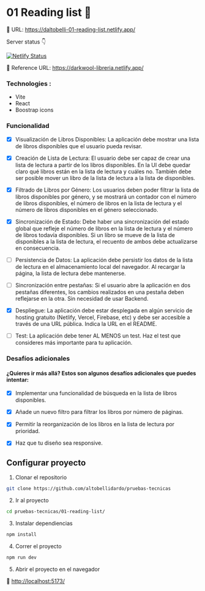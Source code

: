 # 01 Reading list 📖

🔗 URL: https://daltobelli-01-reading-list.netlify.app/

Server  status 👇

[![Netlify Status](https://api.netlify.com/api/v1/badges/38b8bd41-1412-4466-ae90-44d11ddd469e/deploy-status)](https://app.netlify.com/sites/daltobelli-01-reading-list/deploys)

🔗 Reference URL: https://darkwool-libreria.netlify.app/

### Technologies :
- Vite
- React 
- Boostrap icons

### Funcionalidad

- [x] Visualización de Libros Disponibles: La aplicación debe mostrar una lista de libros disponibles que el usuario pueda revisar.

- [x] Creación de Lista de Lectura: El usuario debe ser capaz de crear una lista de lectura a partir de los libros disponibles. En la UI debe quedar claro qué libros están en la lista de lectura y cuáles no. También debe ser posible mover un libro de la lista de lectura a la lista de disponibles.

- [x] Filtrado de Libros por Género: Los usuarios deben poder filtrar la lista de libros disponibles por género, y se mostrará un contador con el número de libros disponibles, el número de libros en la lista de lectura y el número de libros disponibles en el género seleccionado.

- [x] Sincronización de Estado: Debe haber una sincronización del estado global que refleje el número de libros en la lista de lectura y el número de libros todavía disponibles. Si un libro se mueve de la lista de disponibles a la lista de lectura, el recuento de ambos debe actualizarse en consecuencia.

- [ ] Persistencia de Datos: La aplicación debe persistir los datos de la lista de lectura en el almacenamiento local del navegador. Al recargar la página, la lista de lectura debe mantenerse.

- [ ] Sincronización entre pestañas: Si el usuario abre la aplicación en dos pestañas diferentes, los cambios realizados en una pestaña deben reflejarse en la otra. Sin necesidad de usar Backend.

- [x] Despliegue: La aplicación debe estar desplegada en algún servicio de hosting gratuito (Netlify, Vercel, Firebase, etc) y debe ser accesible a través de una URL pública. Indica la URL en el README.

- [ ] Test: La aplicación debe tener AL MENOS un test. Haz el test que consideres más importante para tu aplicación.


### Desafíos adicionales

#### ¿Quieres ir más allá? Estos son algunos desafíos adicionales que puedes intentar:

- [x] Implementar una funcionalidad de búsqueda en la lista de libros disponibles.

- [x] Añade un nuevo filtro para filtrar los libros por número de páginas.

- [X] Permitir la reorganización de los libros en la lista de lectura por prioridad.

- [X] Haz que tu diseño sea responsive.

## Configurar proyecto

1. Clonar el repositorio

```bash
git clone https://github.com/altobellidardo/pruebas-tecnicas
```

2. Ir al proyecto

```bash
cd pruebas-tecnicas/01-reading-list/
```

3. Instalar dependiencias

```bash
npm install
```

4. Correr el proyecto

```bash
npm run dev
```

5. Abrir el proyecto en el navegador

🔗 [http://localhost:5173/](http://localhost:5173/)